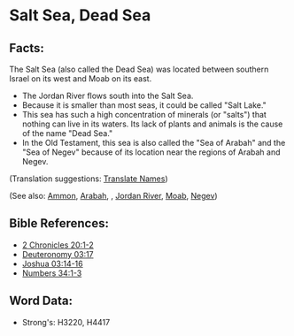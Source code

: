 # Salt Sea, Dead Sea #

## Facts: ##

The Salt Sea (also called the Dead Sea) was located between southern Israel on its west and Moab on its east.

* The Jordan River flows south into the Salt Sea.
* Because it is smaller than most seas, it could be called "Salt Lake."
* This sea has such a high concentration of minerals (or "salts") that nothing can live in its waters. Its lack of plants and animals is the cause of the name "Dead Sea."
* In the Old Testament, this sea is also called the "Sea of Arabah" and the "Sea of Negev" because of its location near the regions of Arabah and Negev.


(Translation suggestions: [Translate Names](rc://en/ta/man/translate/translate-names))

(See also: [Ammon](../names/ammon.md), [Arabah](../names/arabah.md), , [Jordan River](../names/jordanriver.md), [Moab](../names/moab.md), [Negev](../names/negev.md))

## Bible References: ##

* [2 Chronicles 20:1-2](rc://en/tn/help/2ch/20/01)
* [Deuteronomy 03:17](rc://en/tn/help/deu/03/17)
* [Joshua 03:14-16](rc://en/tn/help/jos/03/14)
* [Numbers 34:1-3](rc://en/tn/help/num/34/01)

## Word Data: ##

* Strong's: H3220, H4417

